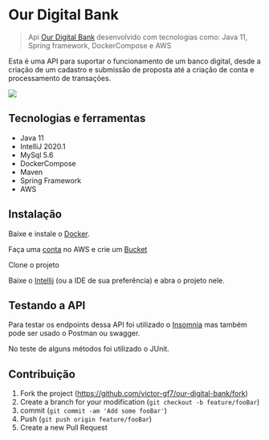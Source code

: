 # Our Digital Bank

> Api [Our Digital Bank](https://github.com/victor-gf7/our-digital-bank) desenvolvido com tecnologias como: Java 11, Spring framework, DockerCompose e AWS
  
Esta é uma API para suportar o funcionamento de um banco digital, desde a criação de um cadastro e submissão de proposta até a criação de conta e processamento de transações.

 ![](../header.png)
 
 
 ## Tecnologias e ferramentas
 
 * Java 11
 * IntelliJ 2020.1
 * MySql 5.6
 * DockerCompose
 * Maven
 * Spring Framework
 * AWS
 
 ## Instalação
 
 Baixe e instale o [Docker](https://www.docker.com/get-started).
 
 Faça uma [conta](https://portal.aws.amazon.com/billing/signup#/start) no AWS e crie um [Bucket](https://docs.aws.amazon.com/pt_br/AmazonS3/latest/user-guide/create-bucket.html)
 
 Clone o projeto
 
 Baixe o [Intellij](https://www.jetbrains.com/pt-br/idea/download/) (ou a IDE de sua preferência) e abra o projeto nele.
 
 ## Testando a API
 
 Para testar os endpoints dessa API foi utilizado o [Insomnia](https://support.insomnia.rest/article/11-getting-started) mas também pode ser usado o Postman ou swagger.
 
 No teste de alguns métodos foi utilizado o JUnit.

 ## Contribuição
 
 1. Fork the project (<https://github.com/victor-gf7/our-digital-bank/fork>)
 2. Create a branch for your modification (`git checkout -b feature/fooBar`)
 3. commit (`git commit -am 'Add some fooBar'`)
 4. Push (`git push origin feature/fooBar`)
 5. Create a new Pull Request
